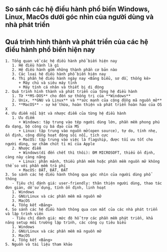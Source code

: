 ## So sánh các hệ điều hành phổ biến Windows, Linux, MacOs dưới góc nhìn của người dùng và nhà phát triển

## Quá trình hình thành và phát triển của các hệ điều hành phổ biến hiện nay
    1. Tổng quan về các hệ điều hành phổ biến hiện nay
       1. Hệ điều hành là gì
       2. Hệ điều hành gồm những thành phần cơ bản nào
       3. Các loại hệ điều hành phổ biến hiện nay
       4. Thị phần hệ điều hành ngày nay <Bảng biểu, sơ đồ, thống kê>
          + Máy chủ và siêu máy tính
          + Máy tính cá nhân và thiết bị di động
    2. Quá trình hình thành và phát triển của từng hệ điều hành
       1. Từ **MS-DOS** cho đến sự thống trị của **Windows**
       2. Unix, **GNU và Linux** và **sức mạnh của cộng đồng mã nguồn mở**
       3. **MacOS** - sự kế thừa, hoàn thiện và phát triển hoàn hảo của OS X
    4. Ưu điểm nổi bật và nhược điểm của từng hệ điều hành
       1. Ưu điểm
          + Windows: tập trung vào tệp người dùng lớn, phần mềm phong phú đa dạng, bộ công cụ bá đạo của MS
          + Linux: tập trung vào nguồn mở(open source), tự do, tính nhẹ, ổn định, cộng đồng hoạt động sôi nổi, tích cực
          + MacOS: tập trung vào việc là flagship, được tối ưu tốt cho người dùng, sự chăm chút tỉ mỉ của Apple
       2. Nhược điểm
          + Windows(dí đến chết thì thôi): ĐM MICROSOFT, thiếu ổn định, càng này càng nặng
          + Linux: phân mảnh, thiều phần mềm hoặc phần mềm nguồn mở không thể so với phần mềm trả phí
          + MacOS: ĐẮT, ĐẮT, ĐẮT
    3. So sánh các hệ điều hành thông qua góc nhìn của người dùng phổ thông
       - Tiêu chí đánh giá: user-friendly: thân thiện người dùng, thao tác đơn giản, dễ sử dụng, tính ổn định, linh hoạt
       1. Windows
       2. GNU/Linux và các phần mềm mã nguồn mở
       3. MacOS
       4, Tổng kết <Bảng>
    4. So sánh các hệ điều hành thông qua con mắt của các nhà phát triển và lập trình viên
       - Tiêu chí đánh giá: mức độ hỗ trợ các phần mềm phát triển, khả năng setup môi trường lập trình, các công cụ tiêu biểu
       1. Windows
       2. GNU/Linux và các phần mềm mã nguồn mở
       3. MacOS
       4, Tổng kết <Bảng>
    5. Nguồn và tài liệu tham khảo
